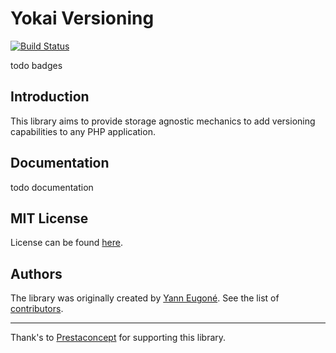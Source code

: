 Yokai Versioning
================

[![Build Status](https://travis-ci.org/yokai-php/versioning.svg?branch=master)](https://travis-ci.org/yokai-php/versioning)

todo badges

Introduction
------------

This library aims to provide storage agnostic mechanics to add versioning capabilities to any PHP application.


Documentation
-------------

todo documentation


MIT License
-----------

License can be found [here](LICENSE).


Authors
-------

The library was originally created by [Yann Eugoné](https://github.com/yann-eugone).
See the list of [contributors](https://github.com/yokai-php/versioning/contributors).


---

Thank's to [Prestaconcept](https://github.com/prestaconcept) for supporting this library.
